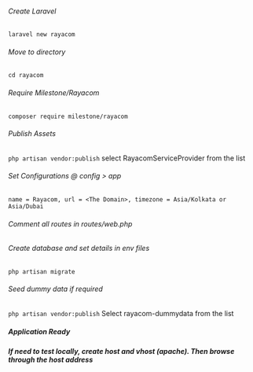 ###### Create Laravel
`laravel new rayacom`

###### Move to directory
`cd rayacom`

###### Require Milestone/Rayacom
`composer require milestone/rayacom`

###### Publish Assets
`php artisan vendor:publish`
select RayacomServiceProvider from the list

###### Set Configurations @ config > app
`name = Rayacom, url = <The Domain>, timezone = Asia/Kolkata or Asia/Dubai`

###### Comment all routes in routes/web.php

###### Create database and set details in env files
`php artisan migrate`

###### Seed dummy data if required
`php artisan vendor:publish`
Select rayacom-dummydata from the list

##### Application Ready
##### If need to test locally, create host and vhost (apache). Then browse through the host address

